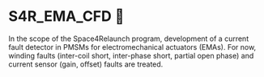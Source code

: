 # S4R_EMA_CFD :rocket:
In the scope of the Space4Relaunch program, development of a current fault detector in PMSMs for electromechanical actuators (EMAs). For now,  winding faults (inter-coil short, inter-phase short, partial open phase) and current sensor (gain, offset) faults are treated.
